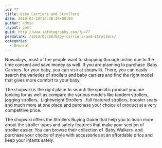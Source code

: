 ```yaml
---
id: 77
title: Baby Carriers and Strollers
date: 2010-03-28T14:38:24+00:00
author: admin
layout: post
guid: http://www.jafotography.com/?p=77
permalink: /2010/03/28/baby-carriers-and-strollers/
categories:
  - General
---
```

Nowadays, most of the people want to shopping through online due to the time consent and save money as well. If you are planning to purchase &nbsp;Baby Carriers&nbsp; for your baby, you can visit at shopwiki. There, you can easily search the varieties of strollers and baby carriers and find the right model that gives more comfort to your baby.

The shopwiki is the right place to search the specific product you are looking for as well as compare the various models like tandem strollers, jogging strollers, &nbsp;Lightweight Strollers&nbsp;. full featured strollers, booster seats and much more at one place and purchase your choice of product at a very competitive price.

The shopwiki offers the Strollers Buying Guide that help you to learn more about the stroller types and safety features that make your section of stroller easier. You can browse their collection of &nbsp;Baby Walkers&nbsp; and purchase your choice of style with accessories at an affordable price and keep your infants safely.